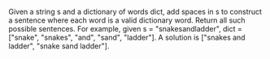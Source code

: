 Given a string s and a dictionary of words dict, add spaces in s to construct a sentence where
each word is a valid dictionary word.
Return all such possible sentences.
For example, given
s = "snakesandladder",
dict = ["snake", "snakes", "and", "sand", "ladder"].
A solution is ["snakes and ladder",
"snake sand ladder"].
